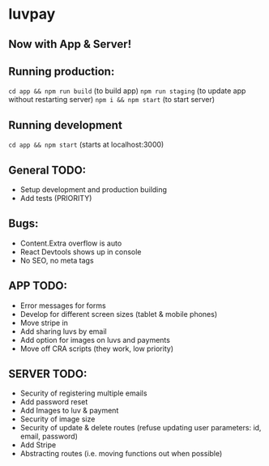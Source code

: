 # luvpay

## Now with App & Server!

## Running production:

`cd app && npm run build` (to build app)
`npm run staging` (to update app without restarting server)
`npm i && npm start` (to start server)

## Running development

`cd app && npm start` (starts at localhost:3000)

## General TODO:

* Setup development and production building
* Add tests (PRIORITY)

## Bugs:

* Content.Extra overflow is auto
* React Devtools shows up in console
* No SEO, no meta tags

## APP TODO:

* Error messages for forms
* Develop for different screen sizes (tablet & mobile phones)
* Move stripe in
* Add sharing luvs by email
* Add option for images on luvs and payments
* Move off CRA scripts (they work, low priority)

## SERVER TODO:

* Security of registering multiple emails
* Add password reset
* Add Images to luv & payment
* Security of image size
* Security of update & delete routes (refuse updating user parameters: id, email, password)
* Add Stripe
* Abstracting routes (i.e. moving functions out when possible)
